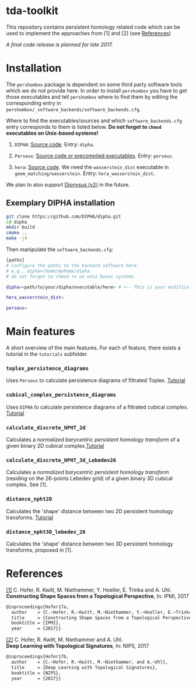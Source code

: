 # tda-toolkit

This repository contains persistent homology related code which can be used 
to implement the approaches from [1] and [2] (see [References](#references))

*A final code release is planned for late 2017.*

# Installation

The `pershombox` package is dependent on some third party software tools which we do not provide here.
In order to install `pershombox` you have to get those executables and tell `pershombox` where 
 to find them by editing the corresponding entry in 
 `pershombox/_software_backends/software_backends.cfg`.

Where to find the executables/sources and which `software_backends.cfg` entry corresponds to them 
is listed below. 
**Do not forget to `chmod` executables on Unix-based systems!**

1. `DIPHA`: [Source code](https://github.com/DIPHA/dipha). 
Entry: `dipha`.

2. `Perseus`: [Source code or precompiled executables](http://people.maths.ox.ac.uk/nanda/perseus/index.html). 
Entry: `perseus`.

3. `hera`: [Source code](https://bitbucket.org/grey_narn/hera.git). 
We need the `wasserstein_dist` executable in `geom_matching/wasserstein`. Entry: `hera_wasserstein_dist`.

We plan to also support [Dionysus (v2)](http://mrzv.org/software/dionysus2/) in the future.

## Exemplary DIPHA installation

```bash
git clone https://github.com/DIPHA/dipha.git
cd dipha
mkdir build
cmake ..
make -j4
```

Then manipulate the `software_backends.cfg`: 

```bash
[paths]
# Configure the paths to the backend software here
# e.g., dipha=/home/myHome/dipha
# do not forget to chmod +x on unix bases systems

dipha=<path/to/your/dipha/executable/here> # <-- This is your modification

hera_wasserstein_dist=

perseus=
```

# Main features
A short overview of the main features. For each of feature, there exists a tutorial in the 
`tutorials` subfolder.

### `toplex_persistence_diagrams`
Uses `Perseus` to calculate persistence diagrams of filtrated Toplex. [Tutorial](https://github.com/c-hofer/tda-toolkit/blob/tutorials_and_readme/tutorials/toplex_persistence_diagrams.ipynb)

### `cubical_complex_persistence_diagrams`
Uses `DIPHA` to calculate persistence diagrams of a filtrated cubical complex. [Tutorial](https://github.com/c-hofer/tda-toolkit/blob/tutorials_and_readme/tutorials/cubical_complex_persistence_diagrams.ipynb)

### `calculate_discrete_NPHT_2d`
Calculates a *normalized barycentric persistent homology transform* of a given binary 2D cubical complex.[Tutorial](https://github.com/c-hofer/tda-toolkit/blob/tutorials_and_readme/tutorials/discrete_2d_npht.ipynb)

### `calculate_discrete_NPHT_3d_Lebedev26`
Calculates a *normalized barycentric persistent homology transform* (residing on 
the 26-points Lebedev grid) of a given binary 3D cubical complex.
See [1].

### `distance_npht2D`
Calculates the 'shape' distance between two 2D persistent homology transforms. 
[Tutorial](https://github.com/c-hofer/tda-toolkit/blob/tutorials_and_readme/tutorials/discrete_2d_npht.ipynb)

### `distance_npht3D_lebedev_26` 
Calculates the 'shape' distance between two 3D persistent homology transforms, proposed
in [1].

# References 
[[1]](http://wwwx.cs.unc.edu/~mn/sites/default/files/hofer2017_ipmi.pdf) 
C. Hofer, R. Kwitt, M. Niethammer, Y. Hoeller, E. Trinka and A. Uhl.    
**Constructing Shape Spaces from a Topological Perspective**, In: IPMI, 2017
```bash
@inproceedings{Hofer17a,
  author    = {C.~Hofer, R.~Kwitt, M.~Niethammer, Y.~Hoeller, E.~Trinka and A.~Uhl},
  title     = {Constructing Shape Spaces from a Topological Perspective},
  booktitle = {IPMI},
  year      = {2017}}
```

[[2]](https://arxiv.org/abs/1707.04041) 
C. Hofer, R. Kwitt, M. Niethammer and A. Uhl.     
**Deep Learning with Topological Signatures**, In: NIPS, 2017
```bash
@inproceedings{Hofer17b,
  author    = {C.~Hofer, R.~Kwitt, M.~Niethammer, and A.~Uhl},
  title     = {Deep Learning with Topological Signatures},
  booktitle = {NIPS},
  year      = {2017}}
```



